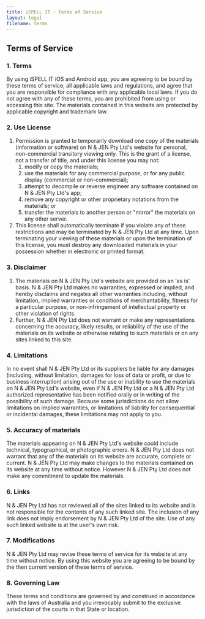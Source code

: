 ```yaml
---
title: iSPELL IT - Terms of Service
layout: legal
filename: terms
--- 
```


Terms of Service
--------------------------------

### 1\. Terms

By using iSPELL IT iOS and Android app, you are agreeing to be bound by these terms of service, all applicable laws and regulations, and agree that you are responsible for compliance with any applicable local laws. If you do not agree with any of these terms, you are prohibited from using or accessing this site. The materials contained in this website are protected by applicable copyright and trademark law.

### 2\. Use License

1.  Permission is granted to temporarily download one copy of the materials (information or software) on N & JEN Pty Ltd's website for personal, non-commercial transitory viewing only. This is the grant of a license, not a transfer of title, and under this license you may not:
    1.  modify or copy the materials;
    2.  use the materials for any commercial purpose, or for any public display (commercial or non-commercial);
    3.  attempt to decompile or reverse engineer any software contained on N & JEN Pty Ltd's app;
    4.  remove any copyright or other proprietary notations from the materials; or
    5.  transfer the materials to another person or "mirror" the materials on any other server.
2.  This license shall automatically terminate if you violate any of these restrictions and may be terminated by N & JEN Pty Ltd at any time. Upon terminating your viewing of these materials or upon the termination of this license, you must destroy any downloaded materials in your possession whether in electronic or printed format.

### 3\. Disclaimer

1.  The materials on N & JEN Pty Ltd's website are provided on an 'as is' basis. N & JEN Pty Ltd makes no warranties, expressed or implied, and hereby disclaims and negates all other warranties including, without limitation, implied warranties or conditions of merchantability, fitness for a particular purpose, or non-infringement of intellectual property or other violation of rights.
2.  Further, N & JEN Pty Ltd does not warrant or make any representations concerning the accuracy, likely results, or reliability of the use of the materials on its website or otherwise relating to such materials or on any sites linked to this site.

### 4\. Limitations

In no event shall N & JEN Pty Ltd or its suppliers be liable for any damages (including, without limitation, damages for loss of data or profit, or due to business interruption) arising out of the use or inability to use the materials on N & JEN Pty Ltd's website, even if N & JEN Pty Ltd or a N & JEN Pty Ltd authorized representative has been notified orally or in writing of the possibility of such damage. Because some jurisdictions do not allow limitations on implied warranties, or limitations of liability for consequential or incidental damages, these limitations may not apply to you.

### 5\. Accuracy of materials

The materials appearing on N & JEN Pty Ltd's website could include technical, typographical, or photographic errors. N & JEN Pty Ltd does not warrant that any of the materials on its website are accurate, complete or current. N & JEN Pty Ltd may make changes to the materials contained on its website at any time without notice. However N & JEN Pty Ltd does not make any commitment to update the materials.

### 6\. Links

N & JEN Pty Ltd has not reviewed all of the sites linked to its website and is not responsible for the contents of any such linked site. The inclusion of any link does not imply endorsement by N & JEN Pty Ltd of the site. Use of any such linked website is at the user's own risk.

### 7\. Modifications

N & JEN Pty Ltd may revise these terms of service for its website at any time without notice. By using this website you are agreeing to be bound by the then current version of these terms of service.

### 8\. Governing Law

These terms and conditions are governed by and construed in accordance with the laws of Australia and you irrevocably submit to the exclusive jurisdiction of the courts in that State or location.